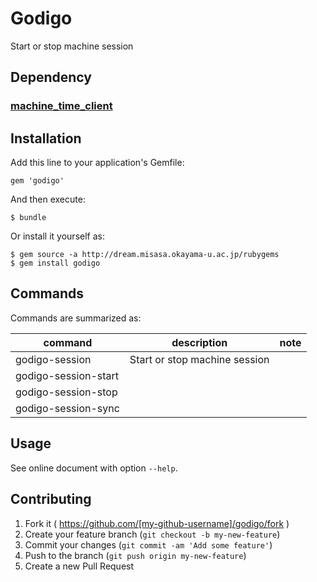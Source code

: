 # Godigo

Start or stop machine session

## Dependency

### [machine_time_client](http://devel.misasa.okayama-u.ac.jp/gitlab/gems/machine_time_client/tree/master "follow instruction")

## Installation

Add this line to your application's Gemfile:

    gem 'godigo'

And then execute:

    $ bundle

Or install it yourself as:

    $ gem source -a http://dream.misasa.okayama-u.ac.jp/rubygems
    $ gem install godigo

## Commands

Commands are summarized as:

| command              | description                                                               | note                       |
|----------------------|-----------------------------------|---------------------|
| godigo-session       | Start or stop machine session     |                     |
| godigo-session-start |                                   |                     |
| godigo-session-stop  |                                   |                     |
| godigo-session-sync  |                                   |                     |

## Usage

See online document with option `--help`.

## Contributing

1. Fork it ( https://github.com/[my-github-username]/godigo/fork )
2. Create your feature branch (`git checkout -b my-new-feature`)
3. Commit your changes (`git commit -am 'Add some feature'`)
4. Push to the branch (`git push origin my-new-feature`)
5. Create a new Pull Request
